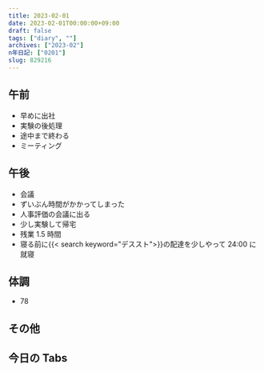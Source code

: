 ```yaml
---
title: 2023-02-01
date: 2023-02-01T00:00:00+09:00
draft: false
tags: ["diary", ""]
archives: ["2023-02"]
n年日記: ["0201"]
slug: 829216
---
```


## 午前

- 早めに出社
- 実験の後処理
- 途中まで終わる
- ミーティング

## 午後

- 会議
- ずいぶん時間がかかってしまった
- 人事評価の会議に出る
- 少し実験して帰宅
- 残業 1.5 時間
- 寝る前に{{< search keyword="デススト">}}の配達を少しやって 24:00 に就寝

## 体調

- 78

## その他

## 今日の Tabs
